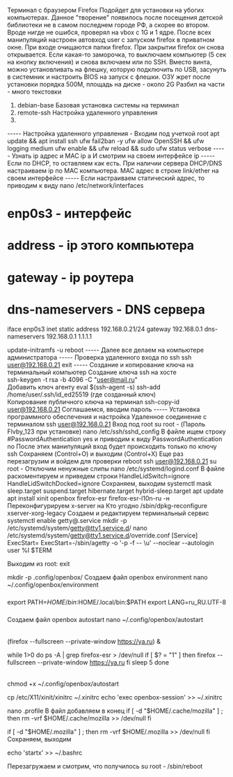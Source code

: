Терминал с браузером Firefox
Подойдет для установки на убогих компьютерах.
Данное "творение"  появилось после посещения детской библиотеки не в самом последнем городе РФ, а скорее во втором.
Вроде нигде не ошибся, проверял на vbox с 1G и 1 ядре. После всех манипуляций настроен автовход user с запуском firefox в приватном окне. При входе очищаются папки firefox. При закрытии firefox он снова открывается. Если какая-то заморочка, то выключаем компьютер (5 сек на кнопку включения) и снова включаем или по SSH. Вместо винта, можно установливать на флешку, которую подключить по USB, засунуть в системник и настроить BIOS на запуск с флешки.
ОЗУ жрет после установки порядка 500М, площадь на диске - около 2G
Разбил на части - много текстовки

1. debian-base Базовая установка системы на терминал
2. remote-ssh Настройка удаленного управления
3. 
----- Настройка удаленного управления - Входим под учеткой root
apt update && apt install ssh ufw fail2ban -y
ufw allow OpenSSH && ufw logging medium
ufw enable && ufw reload && sudo ufw status verbose
----- Узнать ip адрес и MAC
ip a
И смотрим на своем интерфейсе ip
----- Если по DHCP, то оставляем как есть. При наличии сервера DHCP/DNS настраиваем ip по MAC компьютера. MAC адрес в строке link/ether на своем интерфейсе
----- Если настраиваем статический адрес, то приводим к виду
nano /etc/network/interfaces

# enp0s3 - интерфейс
# address - ip этого компьютера
# gateway - ip роутера
# dns-nameservers - DNS сервера
iface enp0s3 inet static
    address 192.168.0.21/24
    gateway 192.168.0.1
    dns-nameservers 192.168.0.1 1.1.1.1

update-initramfs -u
reboot
----- Далее все делаем на компьютере администратора
----- Проверка удаленного входа по ssh
ssh user@192.168.0.21
exit
----- Создание и копирование ключа на терминальный компьютер
Создание ключа ssh на хосте  
ssh-keygen -t rsa -b 4096 -C "user@mail.ru"  
Добавить ключ агенту
eval $(ssh-agent -s)
ssh-add /home/user/.ssh/id_ed25519 (где созданный ключ)  
Копирование публичного ключа на терминал
ssh-copy-id user@192.168.0.21
Соглашаемся, вводим пароль
----- Установка программного обеспечения и настройка
Удаленное соединение с терминалом
ssh user@192.168.0.21
Вход под root
su root -
(Пароль Flvby_123 при установке)
nano /etc/ssh/sshd_config
В файле ищем строку 
#PasswordAuthentication yes
 и приводим к виду
PasswordAuthentication no
После этих манипуляций вход будет происходить только по ключу ssh
Сохраняем (Control+O) и выходим (Control+X)
Еще раз перезагрузим и войдем для проверки
reboot
ssh user@192.168.0.21
su root -
Отключим ненужные слипы
nano /etc/systemd/logind.conf
В файле раскоментируем и приведем строки
HandleLidSwitch=ignore
HandleLidSwitchDocked=ignore
Сохраняем, выходим
systemctl mask sleep.target suspend.target hibernate.target hybrid-sleep.target
apt update
apt install xinit openbox firefox-esr firefox-esr-l10n-ru -н
Переконфигурируем x-server на Кто угодно
/sbin/dpkg-reconfigure xserver-xorg-legacy
Создаем и редактируем терминальный сервис
systemctl enable getty@.service
mkdir -p /etc/systemd/system/getty@tty1.service.d/
nano /etc/systemd/system/getty@tty1.service.d/override.conf
[Service]
ExecStart=
ExecStart=-/sbin/agetty -o '-p -f -- \\u' --noclear --autologin user %I $TERM

Выходим из root:
exit

mkdir -p .config/openbox/
Создаем файл openbox environment
nano ~/.config/openbox/environment
#####
export PATH=$HOME/bin:$HOME/.local/bin:$PATH
export LANG=ru_RU.UTF-8
#####
Создаем файл openbox autostart
nano ~/.config/openbox/autostart
######
(firefox --fullscreen --private-window https://ya.ru) &

while 1>0
do
ps -A | grep firefox-esr > /dev/null
if [ $? = "1" ]
        then firefox --fullscreen --private-window https://ya.ru
fi
sleep 5
done
######

chmod +x ~/.config/openbox/autostart

cp /etc/X11/xinit/xinitrc ~/.xinitrc
echo 'exec openbox-session' >> ~/.xinitrc

nano .profile
В файл добавляем в конец
if [ -d "$HOME/.cache/mozilla" ] ; then
    rm -vrf $HOME/.cache/mozilla >> /dev/null
fi

if [ -d "$HOME/.mozilla" ] ; then
    rm -vrf $HOME/.mozilla >> /dev/null
fi
Сохраняем, выходим

echo 'startx' >> ~/.bashrc

Перезагружаем и смотрим, что получилось
su root -
/sbin/reboot
